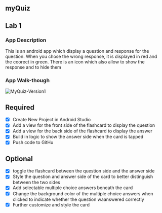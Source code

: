 ## myQuiz

## Lab 1

### App Description
This is an android app which display a question and response for the question. When you chose the wrong response, it is displayed in red and the coorect in green. There is an icon which also allow to show the response and to hide them

### App Walk-though
![MyQuiz-Version1](https://github.com/deldevlop/myQuiz/assets/99396455/9d274e0e-3f4d-4078-bbc1-c041e55d61cf)

## Required
- [X] Create New Project in Android Studio
- [x] Add a view for the front side of the flashcard to display the question
- [x] Add a view for the back side of the flashcard to display the answer
- [x] Build in logic to show the answer side when the card is tapped
- [x] Push code to GitHu
## Optional
- [x] toggle the flashcard between the question side and the answer side
- [x] Style the question and answer side of the card to better distinguish between the two sides
- [x] Add selectable multiple choice answers beneath the card
- [x] Change the background color of the multiple choice answers when clicked to indicate whether the question waanswered correctly
- [x] Further customize and style the card
